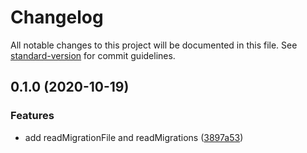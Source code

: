 # Changelog

All notable changes to this project will be documented in this file. See [standard-version](https://github.com/conventional-changelog/standard-version) for commit guidelines.

## 0.1.0 (2020-10-19)


### Features

* add readMigrationFile and readMigrations ([3897a53](https://github.com/BlackGlory/migrations-file/commit/3897a530ae1fe1d455c700bd668b03af14a376d7))
